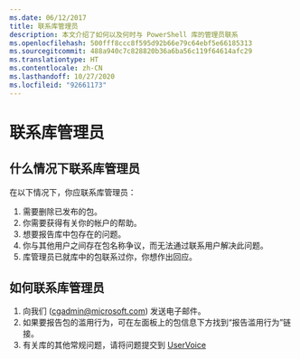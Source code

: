 ```yaml
---
ms.date: 06/12/2017
title: 联系库管理员
description: 本文介绍了如何以及何时与 PowerShell 库的管理员联系
ms.openlocfilehash: 500fff8ccc8f595d92b66e79c64ebf5e66185313
ms.sourcegitcommit: 488a940c7c828820b36a6ba56c119f64614afc29
ms.translationtype: HT
ms.contentlocale: zh-CN
ms.lasthandoff: 10/27/2020
ms.locfileid: "92661173"
---
```

# <a name="contact-gallery-administrators"></a>联系库管理员

## <a name="when-to-contact-gallery-administrators"></a>什么情况下联系库管理员

在以下情况下，你应联系库管理员：

1. 需要删除已发布的包。
1. 你需要获得有关你的帐户的帮助。
1. 想要报告库中包存在的问题。
1. 你与其他用户之间存在包名称争议，而无法通过联系用户解决此问题。
1. 库管理员已就库中的包联系过你，你想作出回应。

## <a name="how-to-contact-gallery-administrators"></a>如何联系库管理员

1. 向我们 (cgadmin@microsoft.com) 发送电子邮件。
1. 如果要报告包的滥用行为，可在左面板上的包信息下方找到“报告滥用行为”链接。
1. 有关库的其他常规问题，请将问题提交到 [UserVoice](http://windowsserver.uservoice.com/forums/301869-powershell)

